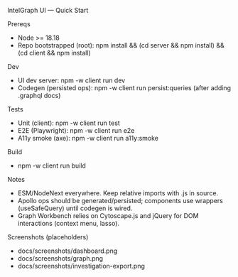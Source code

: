 IntelGraph UI — Quick Start

Prereqs
- Node >= 18.18
- Repo bootstrapped (root): npm install && (cd server && npm install) && (cd client && npm install)

Dev
- UI dev server: npm -w client run dev
- Codegen (persisted ops): npm -w client run persist:queries (after adding .graphql docs)

Tests
- Unit (client): npm -w client run test
- E2E (Playwright): npm -w client run e2e
- A11y smoke (axe): npm -w client run a11y:smoke

Build
- npm -w client run build

Notes
- ESM/NodeNext everywhere. Keep relative imports with .js in source.
- Apollo ops should be generated/persisted; components use wrappers (useSafeQuery) until codegen is wired.
- Graph Workbench relies on Cytoscape.js and jQuery for DOM interactions (context menu, lasso).

Screenshots (placeholders)
- docs/screenshots/dashboard.png
- docs/screenshots/graph.png
- docs/screenshots/investigation-export.png

